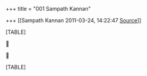 +++
title = "001 Sampath Kannan"

+++
[[Sampath Kannan	2011-03-24, 14:22:47 [Source](https://groups.google.com/g/bvparishat/c/wqN0niCXJ9c)]]



[TABLE]





[TABLE]

  

